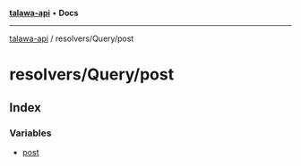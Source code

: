 [**talawa-api**](../../../README.md) • **Docs**

***

[talawa-api](../../../modules.md) / resolvers/Query/post

# resolvers/Query/post

## Index

### Variables

- [post](variables/post.md)
